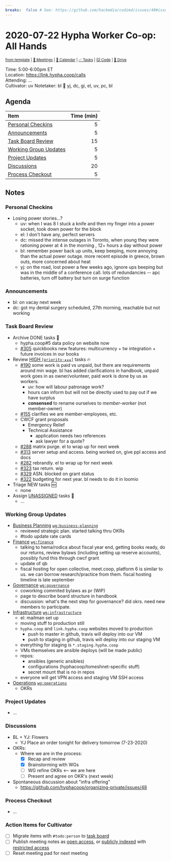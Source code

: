 ```yaml
---
breaks:  false # See: https://github.com/hackmdio/codimd/issues/40#issuecomment-172927690
---
```

# 2020-07-22 Hypha Worker Co-op: All Hands

<sup>[from template][template] | [:notebook: Meetings][meetings] | [:date: Calendar][calendar] | [:white_check_mark: Tasks][tasks] | [:cat: Code][gh] | [:open_file_folder: Drive][drive]</sup>

Time:       5:00-6:00pm ET  
Location:   https://link.hypha.coop/calls  
Attending:  ...  
Cultivator: uv
Notetaker:  bl :raising_hand: yj, dc, gi, el, uv, pc, bl

## Agenda

| Item                                            | Time (min) |
|:------------------------------------------------|-----------:|
| [Personal Checkins](#Personal-Checkins)         |          5 |
| [Announcements](#Announcements)                 |          5 |
| [Task Board Review](#Task-Board-Review)         |         15 |
| [Working Group Updates](#Working-Group-Updates) |          5 |
| [Project Updates](#Project-Updates)             |          5 |
| [Discussions](#Discussions)                     |         20 |
| [Process Checkout](#Process-Checkout)           |          5 |

## Notes

### Personal Checkins

- Losing power stories...?
    - uv: when I was 8 I stuck a knife and then my finger into a power socket, took down power for the block
    - el: I don't have any, perfect servers
    - dc: missed the intense outages in Toronto, when young they were rationing power at 4 in the morning , 12+ hours a day without power
    - bl: remember power back up units, keep beeping, more annoying than the actual power outage. more recent episode in greece, brown outs, more concerned about heat
    - yj: on the road, lost power a few weeks ago, ignore ups beeping but was in the middle of a conference call. lots of redundancies -- apc batteries, turn off battery but turn on surge function

### Announcements

- bl: on vacay next week
- dc: got my dental surgery scheduled, 27th morning, reachable but not working

### Task Board Review

- Archive DONE tasks :tada:
	- hypha.coop#5 data policy on website now
	- [#305](https://github.com/hyphacoop/organizing/issues/305) quickbooks new features: multicurrency + tw integration + future invoices in our books
- Review [HIGH `[priority-★★★]`][l-pri-hi] tasks :fire:
	- [#190](https://github.com/hyphacoop/organizing/issues/190) some work is paid vs unpaid, but there are requirements around min wage. bl has added clarifications in handbook, unpaid work goes in as owner/volunteer, paid work is done by us as workers.
	    - uv: how will labour patronage work?
	    - hours can inform but will not be directly used to pay out if we have surplus
	    - **consensed** to rename ourselves to _member-worker_ (not member-owner)
	- [#155](https://github.com/hyphacoop/organizing/issues/155) clarifies we are member-employees, etc.
	- CWCF grant proposals
        - Emergency Relief 
	    - Technical Assistance
	        - application needs two references
            - ask lawyer for a quote?
	- [#288](https://github.com/hyphacoop/organizing/issues/288) matrix purge. el to wrap up for next week
	- [#313](https://github.com/hyphacoop/organizing/issues/313) server setup and access. being worked on, give ppl access and docs
	- [#282](https://github.com/hyphacoop/organizing/issues/282) rebrandly. el to wrap up for next week
	- [#323](https://github.com/hyphacoop/organizing/issues/323) tax return. wip
	- [#329](https://github.com/hyphacoop/organizing/issues/329) ASN. blocked on grant status
	- [#322](https://github.com/hyphacoop/organizing/issues/322) budgeting for next year. bl needs to do it in loomio
- Triage NEW tasks :new:
    - none
- Assign [UNASSIGNED][l-none] tasks :briefcase:
	- ...

### Working Group Updates

- [Business Planning][biz-wg] [`wg:business-planning`][l-biz]
    - reviewed strategic plan. started talking thru OKRs
    - #todo update rate cards
- [Finance][fin-wg] [`wg:finance`][l-fin]
    - talking to hema/rodica about fiscal year end, getting books ready, do our returns, review bylaws (including setting up reserve accounts), possibly fund this through cwcf grant
    - update of qb
    - fiscal hosting for open collective, meet.coop, platform 6 is similar to us. we can borrow research/practice from them. fiscal hosting timeline is late september
- [Governance][gov-wg] [`wg:governance`][l-gov]
    - coworking commited bylaws as pr (WIP)
    - page to describe board structure in handbook
    - discussion: what's the next step for governance? did okrs. need new members to participate.
- [Infrastructure][inf-wg] [`wg:infrastructure`][l-inf]
    - el: mailman set up
    - moving stuff to production still
    - `hypha.coop` and `link.hypha.coop` websites moved to production
        - push to master in github, travis will deploy into our VM
        - push to staging in github, travis will deploy into our staging VM
    - everything for staging is `*.staging.hypha.coop`
    - VMs themselves are ansible deploys (will be made public)
    - repos:
        - ansibles (generic ansibles)
        - configurations (hyphacoop/tomeshnet-specific stuff)
        - secret mount that is no in repos
    - everyone will get VPN access and staging VM SSH access
- [Operations][ops-wg] [`wg:operations`][l-ops]
    - OKRs

### Project Updates

- ...

### Discussions

- BL + YJ: Flowers
    - YJ Place an order tonight for delivery tomorrow (7-23-2020)
- OKRs:
    - Where we are in the process:
        - [x] Recap and review
        - [x] Brainstorming with WGs
        - [ ] WG refine OKRs <-- we are here
        - [ ] Present and agree on OKR's (next week)
- Spontaneous discussion about "infra offering"
    - https://github.com/hyphacoop/organizing-private/issues/48

### Process Checkout

- ...


### Action Items for Cultivator

- [ ] Migrate items with `#todo:person` to [task board][tasks]
- [ ] Publish meeting notes as [open access][public], or [publicly indexed][index] with [restricted access][private]
- [ ] Reset meeting pad for next meeting

<!-- Links: Important -->
[template]: https://link.hypha.coop/template
[meetings]: https://link.hypha.coop/meetings
[calendar]: https://link.hypha.coop/calendar
[tasks]:    https://link.hypha.coop/tasks
[gh]:       https://link.hypha.coop/gh
[drive]:    https://link.hypha.coop/drive

<!-- Links: Labels -->
[l-pri-hi]: https://github.com/orgs/hyphacoop/projects/2?card_filter_query=label:[priority-★★★]
[l-pri-md]: https://github.com/orgs/hyphacoop/projects/2?card_filter_query=label:[priority-★★☆]
[l-pri-lo]: https://github.com/orgs/hyphacoop/projects/2?card_filter_query=label:[priority-★☆☆]
[l-pri-none]: https://github.com/orgs/hyphacoop/projects/2?card_filter_query=-label:[priority-★☆☆]+-label:[priority-★★☆]+-label:[priority-★★★]
[l-biz]: https://github.com/orgs/hyphacoop/projects/2?card_filter_query=label:"wg:business-planning"
[l-fin]: https://github.com/orgs/hyphacoop/projects/2?card_filter_query=label:"wg:finance"
[l-gov]: https://github.com/orgs/hyphacoop/projects/2?card_filter_query=label:"wg:governance
[l-inf]: https://github.com/orgs/hyphacoop/projects/2?card_filter_query=label:"wg:infrastructure"
[l-ops]: https://github.com/orgs/hyphacoop/projects/2?card_filter_query=label:"wg:operations"
[l-none]: https://github.com/orgs/hyphacoop/projects/2?card_filter_query=-label:wg:operations+-label:wg:infrastructure+-label:wg:finance+-label:wg:governance+-label:wg:business-planning

<!-- Links: Working Groups -->
[biz-wg]: https://link.hypha.coop/biz-wg
[fin-wg]: https://link.hypha.coop/fin-wg
[gov-wg]: https://link.hypha.coop/gov-wg
[inf-wg]: https://link.hypha.coop/inf-wg
[ops-wg]: https://link.hypha.coop/ops-wg

<!-- Links: Archive -->
[public]:   https://github.com/hyphacoop/organizing/new/master?filename=_posts/meeting-notes/2020-MM-DD-all-hands.md
[index]:    https://github.com/hyphacoop/organizing/new/master?filename=_posts/private/meeting-notes/2020-MM-DD-all-hands.md&value=Empty%20file%20for%20public%20indexing%20of%20access-restricted%20file.
[private]:  https://github.com/hyphacoop/organizing-private/new/master?filename=meeting-notes/2020-MM-DD-all-hands.md
